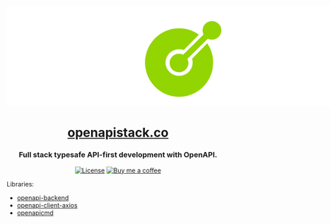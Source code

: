<div align="center">
<img alt="openapi-stack" src="./static/img/header.png" style="max-width:50rem">
<h1><a href="https://openapistack.co">openapistack.co</a></h1>
<h3>Full stack typesafe API-first development with OpenAPI.</h3>

[![License](http://img.shields.io/:license-mit-blue.svg)](https://github.com/anttiviljami/openapi-backend/blob/master/LICENSE)
[![Buy me a coffee](https://img.shields.io/badge/donate-buy%20me%20a%20coffee-orange)](https://buymeacoff.ee/anttiviljami)

</div>

Libraries:

- [openapi-backend](https://openapi-stack.github.io/docs/openapi-backend)
- [openapi-client-axios](https://openapi-stack.github.io/docs/openapi-client-axios)
- [openapicmd](https://openapi-stack.github.io/docs/openapicmd)
